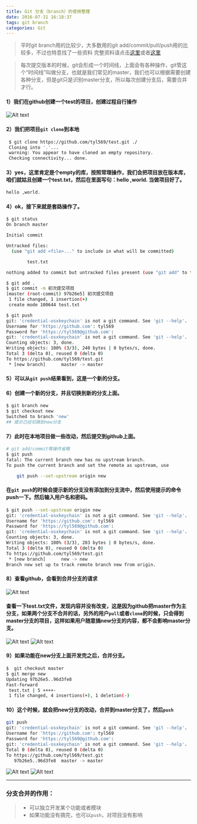 ```yaml
---
title: Git 分支（branch）的使用整理
date: 2016-07-31 16:18:37
tags: git branch
categories: Git
---
```


> 平时git branch用的比较少，大多数用的git add/commit/pull/push用的比较多，不过也特意找了一些资料
> 完整资料请点击[这里](http://blog.jobbole.com/78960/)或者[这里](http://www.open-open.com/lib/view/open1328069889514.html)

> 每次提交版本的时候，git会形成一个时间线，上面会有各种操作，git管这个“时间线”叫做分支，也就是我们常见的master，我们也可以根据需要创建各种分支，但是git只是识别master分支，所以每次创建分支后，需要合并才行。

#### 1）我们在github创建一个test的项目，创建过程自行操作

![Alt text](/img/1469950279275.png)

#### 2）我们把项目``git clone``到本地

```bash
 $ git clone https://github.com/tyl569/test.git ./
 Cloning into '.'...
 warning: You appear to have cloned an empty repository.
 Checking connectivity... done.
```

#### 3）yes，这里肯定是个empty的库，按照常理操作，我们会把项目放在版本库，咱们就姑且创建一个test.txt，然后在里面写句：hello ,world.  当做项目好了。

```tex
hello ,world.
```

#### 4）ok，接下来就是套路操作了。

```bash
$ git status
On branch master

Initial commit

Untracked files:
  (use "git add <file>..." to include in what will be committed)

        test.txt

nothing added to commit but untracked files present (use "git add" to track)

$ git add .
$ git commit -m 初次提交项目
[master (root-commit) 97b26e5] 初次提交项目
 1 file changed, 1 insertion(+)
 create mode 100644 test.txt

$ git push
git: 'credential-osxkeychain' is not a git command. See 'git --help'.
Username for 'https://github.com': tyl569
Password for 'https://tyl569@github.com':
git: 'credential-osxkeychain' is not a git command. See 'git --help'.
Counting objects: 3, done.
Writing objects: 100% (3/3), 240 bytes | 0 bytes/s, done.
Total 3 (delta 0), reused 0 (delta 0)
To https://github.com/tyl569/test.git
 * [new branch]      master -> master
```

#### 5）可以从``git push``结果看到，这是一个新的分支。

#### 6）创建一个新的分支，并且切换到新的分支上面。

```bash
$ git branch new
$ git checkout new
Switched to branch 'new'
## 提示已经切换到new分支
```

#### 7）此时在本地项目做一些改动，然后提交到github上面。

```bash
# git add/commit等操作省略
$ git push
fatal: The current branch new has no upstream branch.
To push the current branch and set the remote as upstream, use

    git push --set-upstream origin new
```

####  在``git push``的时候会提示新的分支没有添加到分支流中，然后使用提示的命令push一下。然后输入用户名和密码。

```bash
$ git push --set-upstream origin new
git: 'credential-osxkeychain' is not a git command. See 'git --help'.
Username for 'https://github.com': tyl569
Password for 'https://tyl569@github.com':
git: 'credential-osxkeychain' is not a git command. See 'git --help'.
Counting objects: 3, done.
Writing objects: 100% (3/3), 283 bytes | 0 bytes/s, done.
Total 3 (delta 0), reused 0 (delta 0)
To https://github.com/tyl569/test.git
 * [new branch]      new -> new
Branch new set up to track remote branch new from origin.
```

#### 8）查看github，会看到合并分支的请求
![Alt text](/img/1469951539710.png)

#### 查看一下test.txt文件，发现内容并没有改变，这是因为github把master作为主分支，如果两个分支不合并的话，另外的用户``pull``或者``clone``的时候，只会得到master分支的项目，这样如果用户随意搞new分支的内容，都不会影响master分支。

![Alt text](/img/1469951597308.png)
![Alt text](/img/1469951611981.png)

#### 9）如果功能在new分支上面开发完之后，合并分支。

```bash
$  git checkout master
$ git merge new
Updating 97b26e5..96d3fe8
Fast-forward
 test.txt | 5 ++++-
 1 file changed, 4 insertions(+), 1 deletion(-)
```

#### 10）这个时候，就会把new分支的改动，合并到master分支了，然后``push``

```bash
git push
git: 'credential-osxkeychain' is not a git command. See 'git --help'.
Username for 'https://github.com': tyl569
Password for 'https://tyl569@github.com':
git: 'credential-osxkeychain' is not a git command. See 'git --help'.
Total 0 (delta 0), reused 0 (delta 0)
To https://github.com/tyl569/test.git
   97b26e5..96d3fe8  master -> master
```

![Alt text](/img/1469952187908.png)
![Alt text](/img/1469952201409.png)

-------

### 分支合并的作用：

> * 可以独立开发某个功能或者模块
> * 如果功能没有搞完，也可以``push``，对项目没有影响


